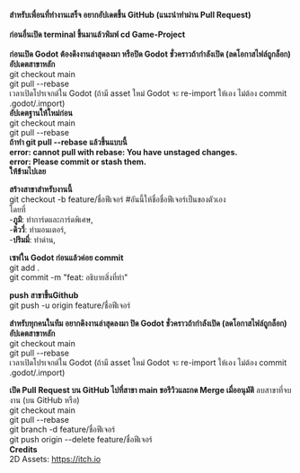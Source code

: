 **สำหรับเพื่อนที่ทำงานเสร็จ อยากอัปเดตขึ้น GitHub (แนะนำทำผ่าน Pull Request)**<br><br>
**ก่อนอื่นเปิด terminal ขึ้นมาแล้วพิมพ์ cd Game-Project**<br><br>
**ก่อนเปิด Godot ต้องดึงงานล่าสุดลงมา
หรือปิด Godot ชั่วคราวถ้ากำลังเปิด (ลดโอกาสไฟล์ถูกล็อก)
อัปเดตสาขาหลัก**<br>
git checkout main<br>
git pull --rebase<br>
เวลาเปิดโปรเจกต์ใน Godot (ถ้ามี asset ใหม่ Godot จะ re-import ให้เอง ไม่ต้อง commit .godot/.import)<br>
**อัปเดตฐานให้ใหม่ก่อน**<br>
git checkout main<br>
git pull --rebase<br>
**ถ้าทำ git pull --rebase แล้วขึ้นแบบนี้<br> error: cannot pull with rebase: You have unstaged changes.<br>
error: Please commit or stash them.<br> ให้ข้ามไปเลย**<br>

**สร้างสาขาสำหรับงานนี้**<br>
git checkout -b feature/ชื่อฟีเจอร์ #อันนี้ให้ชื่อชื่อฟีเจอร์เป็นของตัวเอง<br>
โดยที่<br>-**ภูมิ**: ทำการ์ดและการ์ดพิเศษ,<br>
-**ดิววี่**: ทำมอนเตอร์,<br>
-**ปริมมี่**: ทำด่าน,<br>
 
**เซฟใน Godot ก่อนแล้วค่อย commit**<br>
git add .<br>
git commit -m "feat: อธิบายสิ่งที่ทำ"<br>

**push สาขาขึ้นGithub**<br>
git push -u origin feature/ชื่อฟีเจอร์<br>

**สำหรับทุกคนในทีม อยากดึงงานล่าสุดลงมา
ปิด Godot ชั่วคราวถ้ากำลังเปิด (ลดโอกาสไฟล์ถูกล็อก)
อัปเดตสาขาหลัก**<br>
git checkout main<br>
git pull --rebase<br>
เวลาเปิดโปรเจกต์ใน Godot (ถ้ามี asset ใหม่ Godot จะ re-import ให้เอง ไม่ต้อง commit .godot/.import)<br>

**เปิด Pull Request บน GitHub ไปที่สาขา main ขอรีวิวและกด Merge เมื่ออนุมัติ**
ลบสาขาที่จบงาน (บน GitHub หรือ)<br>
git checkout main<br>
git pull --rebase<br>
git branch -d feature/ชื่อฟีเจอร์<br>
git push origin --delete feature/ชื่อฟีเจอร์<br>
**Credits**<br>
2D Assets: https://itch.io

